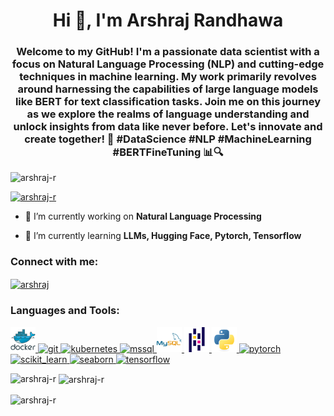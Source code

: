 <h1 align="center">Hi 👋, I'm Arshraj Randhawa</h1>
<!-- <img align="right" alt="Coding" width="400" src="https://media.giphy.com/media/v1.Y2lkPTc5MGI3NjExYTJoaDN0YnoxeXk5ajVoZXVtNm9kZ2Q4dDBybXEzNWluNDV5cXQ3MSZlcD12MV9pbnRlcm5hbF9naWZfYnlfaWQmY3Q9Zw/8qrrHSsrK9xpknGVNF/giphy.gif"> -->
<h3 align="center">Welcome to my GitHub! I'm a passionate data scientist with a focus on Natural Language Processing (NLP) and cutting-edge techniques in machine learning. My work primarily revolves around harnessing the capabilities of large language models like BERT for text classification tasks. Join me on this journey as we explore the realms of language understanding and unlock insights from data like never before. Let's innovate and create together! 🚀 #DataScience #NLP #MachineLearning #BERTFineTuning 📊🔍</h3>

<p align="left"> <img src="https://komarev.com/ghpvc/?username=arshraj-r&label=Profile%20views&color=0e75b6&style=flat" alt="arshraj-r" /> </p>

<p align="left"> <a href="https://github.com/ryo-ma/github-profile-trophy"><img src="https://github-profile-trophy.vercel.app/?username=arshraj-r" alt="arshraj-r" /></a> </p>

- 🔭 I’m currently working on **Natural Language Processing**

- 🌱 I’m currently learning **LLMs, Hugging Face, Pytorch, Tensorflow**

<h3 align="left">Connect with me:</h3>
<p align="left">
<a href="https://linkedin.com/in/arshraj" target="blank"><img align="center" src="https://raw.githubusercontent.com/rahuldkjain/github-profile-readme-generator/master/src/images/icons/Social/linked-in-alt.svg" alt="arshraj" height="30" width="40" /></a>
</p>

<h3 align="left">Languages and Tools:</h3>
<p align="left"> <a href="https://www.docker.com/" target="_blank" rel="noreferrer"> <img src="https://raw.githubusercontent.com/devicons/devicon/master/icons/docker/docker-original-wordmark.svg" alt="docker" width="40" height="40"/> </a> <a href="https://git-scm.com/" target="_blank" rel="noreferrer"> <img src="https://www.vectorlogo.zone/logos/git-scm/git-scm-icon.svg" alt="git" width="40" height="40"/> </a> <a href="https://kubernetes.io" target="_blank" rel="noreferrer"> <img src="https://www.vectorlogo.zone/logos/kubernetes/kubernetes-icon.svg" alt="kubernetes" width="40" height="40"/> </a> <a href="https://www.microsoft.com/en-us/sql-server" target="_blank" rel="noreferrer"> <img src="https://www.svgrepo.com/show/303229/microsoft-sql-server-logo.svg" alt="mssql" width="40" height="40"/> </a> <a href="https://www.mysql.com/" target="_blank" rel="noreferrer"> <img src="https://raw.githubusercontent.com/devicons/devicon/master/icons/mysql/mysql-original-wordmark.svg" alt="mysql" width="40" height="40"/> </a> <a href="https://pandas.pydata.org/" target="_blank" rel="noreferrer"> <img src="https://raw.githubusercontent.com/devicons/devicon/2ae2a900d2f041da66e950e4d48052658d850630/icons/pandas/pandas-original.svg" alt="pandas" width="40" height="40"/> </a> <a href="https://www.python.org" target="_blank" rel="noreferrer"> <img src="https://raw.githubusercontent.com/devicons/devicon/master/icons/python/python-original.svg" alt="python" width="40" height="40"/> </a> <a href="https://pytorch.org/" target="_blank" rel="noreferrer"> <img src="https://www.vectorlogo.zone/logos/pytorch/pytorch-icon.svg" alt="pytorch" width="40" height="40"/> </a> <a href="https://scikit-learn.org/" target="_blank" rel="noreferrer"> <img src="https://upload.wikimedia.org/wikipedia/commons/0/05/Scikit_learn_logo_small.svg" alt="scikit_learn" width="40" height="40"/> </a> <a href="https://seaborn.pydata.org/" target="_blank" rel="noreferrer"> <img src="https://seaborn.pydata.org/_images/logo-mark-lightbg.svg" alt="seaborn" width="40" height="40"/> </a> <a href="https://www.tensorflow.org" target="_blank" rel="noreferrer"> <img src="https://www.vectorlogo.zone/logos/tensorflow/tensorflow-icon.svg" alt="tensorflow" width="40" height="40"/> </a> </p>

<p><img align="left" src="https://github-readme-stats.vercel.app/api/top-langs?username=arshraj-r&show_icons=true&locale=en&layout=compact" alt="arshraj-r" /></p>

<p>&nbsp;<img align="center" src="https://github-readme-stats.vercel.app/api?username=arshraj-r&show_icons=true&locale=en" alt="arshraj-r" /></p>

<p><img align="center" src="https://github-readme-streak-stats.herokuapp.com/?user=arshraj-r&" alt="arshraj-r" /></p>
